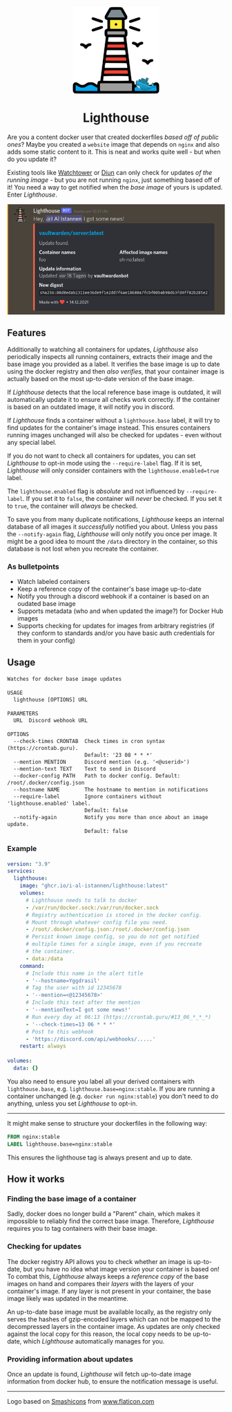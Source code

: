 <div align="center">
  <img align="middle" src="https://github.com/I-Al-Istannen/Lighthouse/blob/master/media/lighthouse.png?raw=true" height="200" width="200">
  <h1>Lighthouse</h1>
</div>

Are you a content docker user that created dockerfiles *based off of public
ones*? Maybe you created a `website` image that depends on `nginx` and also
adds some static content to it. This is neat and works quite well - but when
do you update it?

Existing tools like [Watchtower](https://github.com/containrrr/watchtower) or
[Diun](https://github.com/crazy-max/diun) can only check for updates *of
the running image* - but you are not running `nginx`, just something based off
of it! You need a way to get notified when the *base image* of yours is
updated. Enter *Lighthouse*.

<div align="center">
  <img align="middle" src="https://github.com/I-Al-Istannen/Lighthouse/blob/master/media/update-notification.png?raw=true" width="640">
</div>

## Features
Additionally to watching all containers for updates, *Lighthouse* also
periodically inspects all running containers, extracts their image and the base
image you provided as a label. It verifies the base image is up to date using
the docker registry and then *also verifies*, that your container image is
actually based on the most up-to-date version of the base image.

If *Lighthouse* detects that the local reference base image is outdated, it will
automatically update it to ensure all checks work correctly. If the container
is based on an outdated image, it will notify you in discord.

If *Lighthouse* finds a container without a `lighthouse.base` label, it will try
to find updates for the container's image instead. This ensures containers
running images unchanged will also be checked for updates - even without any
special label.

If you do not want to check all containers for updates, you can set
*Lighthouse* to opt-in mode using the `--require-label` flag. If it is set,
*Lighthouse* will only consider containers with the `lighthouse.enabled=true`
label.

The `lighthouse.enabled` flag is *absolute* and not influenced by
`--require-label`. If you set it to `false`, the container will *never* be
checked. If you set it to `true`, the container will *always* be checked.

To save you from many duplicate notifications, *Lighthouse* keeps an internal
database of all images it *successfully* notified you about. Unless you pass
the `--notify-again` flag, *Lighthouse* will only notify you once per image.
It might be a good idea to mount the `/data` directory in the container, so
this database is not lost when you recreate the container.

### As bulletpoints
- Watch labeled containers
- Keep a reference copy of the container's base image up-to-date
- Notify you through a discord webhook if a container is based on an oudated
  base image
- Supports metadata (who and when updated the image?) for Docker Hub images
- Supports checking for updates for images from arbitrary registries (if they
  conform to standards and/or you have basic auth credentials for them in your
  config)

## Usage
```
Watches for docker base image updates

USAGE
  lighthouse [OPTIONS] URL

PARAMETERS
  URL  Discord webhook URL

OPTIONS
  --check-times CRONTAB  Check times in cron syntax (https://crontab.guru).
                         Default: '23 08 * * *'
  --mention MENTION      Discord mention (e.g. '<@userid>')
  --mention-text TEXT    Text to send in Discord
  --docker-config PATH   Path to docker config. Default: /root/.docker/config.json
  --hostname NAME        The hostname to mention in notifications
  --require-label        Ignore containers without 'lighthouse.enabled' label.
                         Default: false
  --notify-again         Notify you more than once about an image update.
                         Default: false
```


### Example

```yml
version: "3.9"
services:
  lighthouse:
    image: "ghcr.io/i-al-istannen/lighthouse:latest"
    volumes:
      # Lighthouse needs to talk to docker
      - /var/run/docker.sock:/var/run/docker.sock
      # Registry authentication is stored in the docker config.
      # Mount through whatever config file you need.
      - /root/.docker/config.json:/root/.docker/config.json
      # Persist known image config, so you do not get notified
      # multiple times for a single image, even if you recreate
      # the container.
      - data:/data
    command:
      # Include this name in the alert title
      - '--hostname=Yggdrasil'
      # Tag the user with id 12345678
      - '--mention=<@12345678>'
      # Include this text after the mention
      - '--mentionText=I got some news!'
      # Run every day at 06:13 (https://crontab.guru/#13_06_*_*_*)
      - '--check-times=13 06 * * *'
      # Post to this webhook
      - 'https://discord.com/api/webhooks/.....'
    restart: always

volumes:
  data: {}
```

You also need to ensure you label all your derived containers with
`lighthouse.base`, e.g. `lighthouse.base=nginx:stable`.
If you are running a container unchanged (e.g. `docker run nginx:stable`) you
don't need to do anything, unless you set *Lighthouse* to opt-in.

----

It might make sense to structure your dockerfiles in the following way:
```Dockerfile
FROM nginx:stable
LABEL lighthouse.base=nginx:stable
```
This ensures the lighthouse tag is always present and up to date.


## How it works

### Finding the base image of a container
Sadly, docker does no longer build a "Parent" chain, which makes it impossible
to reliably find the correct base image. Therefore, *Lighthouse* requires you
to tag containers with their base image.

### Checking for updates
The docker registry API allows you to check whether an image is up-to-date, but
you have no idea what image version your container is based on! To combat this,
*Lighthouse* always keeps a *reference copy* of the base images on hand and
compares their *layers* with the layers of your container's image. If any layer
is not present in your container, the base image likely was updated in the
meantime.

An up-to-date base image must be available locally, as the registry only serves
the hashes of gzip-encoded layers which can not be mapped to the decompressed
layers in the container image. As updates are only checked against the local
copy for this reason, the local copy needs to be up-to-date, which
*Lighthouse* automatically manages for you.

### Providing information about updates
Once an update is found, *Lighthouse* will fetch up-to-date image information
from docker hub, to ensure the notification message is useful.

----

Logo based on <a href="https://www.flaticon.com/authors/smashicons" title="Smashicons">Smashicons</a> from <a href="https://www.flaticon.com/" title="Flaticon">www.flaticon.com</a>
